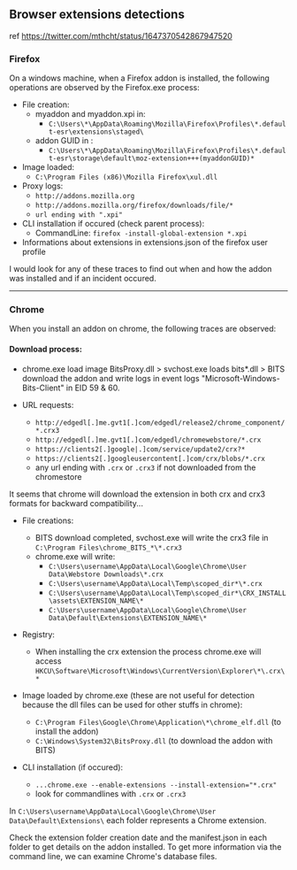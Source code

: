 ## Browser extensions detections

ref https://twitter.com/mthcht/status/1647370542867947520

### Firefox

On a windows machine, when a Firefox addon is installed, the following operations are observed by the Firefox.exe process:
- File creation: 
  - myaddon and myaddon.xpi in:
    - `C:\Users\*\AppData\Roaming\Mozilla\Firefox\Profiles\*.default-esr\extensions\staged\`
  - addon GUID in : 
    - `C:\Users\*\AppData\Roaming\Mozilla\Firefox\Profiles\*.default-esr\storage\default\moz-extension+++(myaddonGUID)*`
- Image loaded:
  - `C:\Program Files (x86)\Mozilla Firefox\xul.dll`
- Proxy logs: 
  - `http://addons.mozilla.org`
  - `http://addons.mozilla.org/firefox/downloads/file/*`
  - `url ending with ".xpi"`
- CLI installation if occured (check parent process):
   - CommandLine:  `firefox -install-global-extension *.xpi`
- Informations about extensions in extensions.json of the firefox user profile

I would look for any of these traces to find out when and how the addon was installed and if an incident occured.

---

### Chrome

When you install an addon on chrome, the following traces are observed:

#### Download process:
- chrome.exe load image BitsProxy.dll > svchost.exe loads bits*.dll > BITS download the addon and write logs in event logs "Microsoft-Windows-Bits-Client" in EID 59 & 60.

- URL requests: 
  - `http://edgedl[.]me.gvt1[.]com/edgedl/release2/chrome_component/*.crx3`   
  - `http://edgedl[.]me.gvt1[.]com/edgedl/chromewebstore/*.crx`
  - `https://clients2[.]google|.]com/service/update2/crx?*`
  - `https://clients2[.]googleusercontent[.]com/crx/blobs/*.crx`
  - any url ending with `.crx` or `.crx3` if not downloaded from the chromestore

It seems that chrome will download the extension in both crx and crx3 formats for backward compatibility...

- File creations:
  - BITS download completed, svchost.exe will write the crx3 file in `C:\Program Files\chrome_BITS_*\*.crx3`
  - chrome.exe will write:
    - `C:\Users\username\AppData\Local\Google\Chrome\User Data\Webstore Downloads\*.crx`
    - `C:\Users\username\AppData\Local\Temp\scoped_dir*\*.crx`
    - `C:\Users\username\AppData\Local\Temp\scoped_dir*\CRX_INSTALL\assets\EXTENSION_NAME\*`
    - `C:\Users\username\AppData\Local\Google\Chrome\User Data\Default\Extensions\EXTENSION_NAME\*`

- Registry:
  - When installing the crx extension the process chrome.exe will access `HKCU\Software\Microsoft\Windows\CurrentVersion\Explorer\*\.crx\*`

- Image loaded by chrome.exe (these are not useful for detection because the dll files can be used for other stuffs in chrome):
  - `C:\Program Files\Google\Chrome\Application\*\chrome_elf.dll` (to install the addon)
  - `C:\Windows\System32\BitsProxy.dll` (to download the addon with BITS)

- CLI installation (if occured):
  - `...chrome.exe --enable-extensions --install-extension="*.crx"`
  - look for commandlines with `.crx` or `.crx3`

In `C:\Users\username\AppData\Local\Google\Chrome\User Data\Default\Extensions\` each folder represents a Chrome extension.

Check the extension folder creation date and the manifest.json in each folder to get details on the addon installed.
To get more information via the command line, we can examine Chrome's database files.
